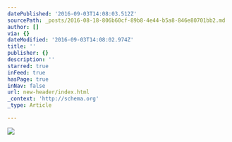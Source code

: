 ```yaml
---
datePublished: '2016-09-03T14:08:03.512Z'
sourcePath: _posts/2016-08-18-806b60cf-89b8-4e44-b5a8-846e80701bb2.md
author: []
via: {}
dateModified: '2016-09-03T14:08:02.974Z'
title: ''
publisher: {}
description: ''
starred: true
inFeed: true
hasPage: true
inNav: false
url: new-header/index.html
_context: 'http://schema.org'
_type: Article

---
```

![](https://the-grid-user-content.s3-us-west-2.amazonaws.com/a2e5c7e5-4bfe-4ccc-b0db-5323cba35ca1.png)